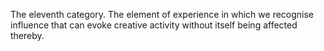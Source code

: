 The eleventh category. The element of experience in which we recognise influence that can evoke creative activity without itself being affected thereby. 